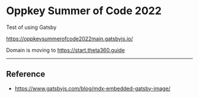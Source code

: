 # Oppkey Summer of Code 2022

Test of using Gatsby

https://oppkeysummerofcode2022main.gatsbyjs.io/

Domain is moving to https://start.theta360.guide


---

## Reference

* https://www.gatsbyjs.com/blog/mdx-embedded-gatsby-image/